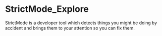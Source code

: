 # StrictMode_Explore
StrictMode is a developer tool which detects things you might be doing by accident and brings them to your attention so you can fix them.
